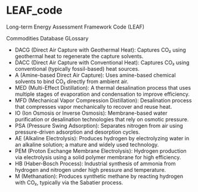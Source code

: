 # LEAF_code
Long-term Energy Assessment Framework Code (LEAF)



Commodities Database GLossary

- DACG (Direct Air Capture with Geothermal Heat): Captures CO₂ using geothermal heat to regenerate the capture solvents.
- DACC (Direct Air Capture with Conventional Heat): Captures CO₂ using conventional (typically fossil-based) heat sources.
- A (Amine-based Direct Air Capture): Uses amine-based chemical solvents to bind CO₂ directly from ambient air.
- MED (Multi-Effect Distillation): A thermal desalination process that uses multiple stages of evaporation and condensation to improve efficiency.
- MFD (Mechanical Vapor Compression Distillation): Desalination process that compresses vapor mechanically to recover and reuse heat.
- IO (Ion Osmosis or Inverse Osmosis): Membrane-based water purification or desalination technologies that rely on osmotic pressure.
- PSA (Pressure Swing Adsorption): Separates nitrogen from air using pressure-driven adsorption and desorption cycles.
- AE (Alkaline Electrolysis): Produces hydrogen by electrolyzing water in an alkaline solution; a mature and widely used technology.
- PEM (Proton Exchange Membrane Electrolysis): Hydrogen production via electrolysis using a solid polymer membrane for high efficiency.
- HB (Haber-Bosch Process): Industrial synthesis of ammonia from hydrogen and nitrogen under high pressure and temperature.
- M (Methanation): Produces synthetic methane by reacting hydrogen with CO₂, typically via the Sabatier process.


